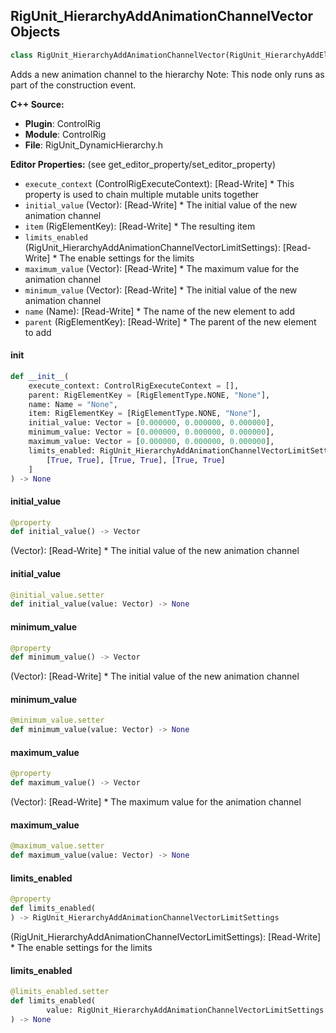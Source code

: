 ## RigUnit_HierarchyAddAnimationChannelVector Objects

```python
class RigUnit_HierarchyAddAnimationChannelVector(RigUnit_HierarchyAddElement)
```

Adds a new animation channel to the hierarchy
Note: This node only runs as part of the construction event.

**C++ Source:**

- **Plugin**: ControlRig
- **Module**: ControlRig
- **File**: RigUnit_DynamicHierarchy.h

**Editor Properties:** (see get_editor_property/set_editor_property)

- ``execute_context`` (ControlRigExecuteContext):  [Read-Write] * This property is used to chain multiple mutable units together
- ``initial_value`` (Vector):  [Read-Write] * The initial value of the new animation channel
- ``item`` (RigElementKey):  [Read-Write] * The resulting item
- ``limits_enabled`` (RigUnit_HierarchyAddAnimationChannelVectorLimitSettings):  [Read-Write] * The enable settings for the limits
- ``maximum_value`` (Vector):  [Read-Write] * The maximum value for the animation channel
- ``minimum_value`` (Vector):  [Read-Write] * The initial value of the new animation channel
- ``name`` (Name):  [Read-Write] * The name of the new element to add
- ``parent`` (RigElementKey):  [Read-Write] * The parent of the new element to add

<a id="unreal.RigUnit_HierarchyAddAnimationChannelVector.__init__"></a>

#### __init__

```python
def __init__(
    execute_context: ControlRigExecuteContext = [],
    parent: RigElementKey = [RigElementType.NONE, "None"],
    name: Name = "None",
    item: RigElementKey = [RigElementType.NONE, "None"],
    initial_value: Vector = [0.000000, 0.000000, 0.000000],
    minimum_value: Vector = [0.000000, 0.000000, 0.000000],
    maximum_value: Vector = [0.000000, 0.000000, 0.000000],
    limits_enabled: RigUnit_HierarchyAddAnimationChannelVectorLimitSettings = [
        [True, True], [True, True], [True, True]
    ]
) -> None
```

<a id="unreal.RigUnit_HierarchyAddAnimationChannelVector.initial_value"></a>

#### initial_value

```python
@property
def initial_value() -> Vector
```

(Vector):  [Read-Write] * The initial value of the new animation channel

<a id="unreal.RigUnit_HierarchyAddAnimationChannelVector.initial_value"></a>

#### initial_value

```python
@initial_value.setter
def initial_value(value: Vector) -> None
```

<a id="unreal.RigUnit_HierarchyAddAnimationChannelVector.minimum_value"></a>

#### minimum_value

```python
@property
def minimum_value() -> Vector
```

(Vector):  [Read-Write] * The initial value of the new animation channel

<a id="unreal.RigUnit_HierarchyAddAnimationChannelVector.minimum_value"></a>

#### minimum_value

```python
@minimum_value.setter
def minimum_value(value: Vector) -> None
```

<a id="unreal.RigUnit_HierarchyAddAnimationChannelVector.maximum_value"></a>

#### maximum_value

```python
@property
def maximum_value() -> Vector
```

(Vector):  [Read-Write] * The maximum value for the animation channel

<a id="unreal.RigUnit_HierarchyAddAnimationChannelVector.maximum_value"></a>

#### maximum_value

```python
@maximum_value.setter
def maximum_value(value: Vector) -> None
```

<a id="unreal.RigUnit_HierarchyAddAnimationChannelVector.limits_enabled"></a>

#### limits_enabled

```python
@property
def limits_enabled(
) -> RigUnit_HierarchyAddAnimationChannelVectorLimitSettings
```

(RigUnit_HierarchyAddAnimationChannelVectorLimitSettings):  [Read-Write] * The enable settings for the limits

<a id="unreal.RigUnit_HierarchyAddAnimationChannelVector.limits_enabled"></a>

#### limits_enabled

```python
@limits_enabled.setter
def limits_enabled(
        value: RigUnit_HierarchyAddAnimationChannelVectorLimitSettings
) -> None
```

<a id="unreal.RigUnit_HierarchyAddAnimationChannelScaleVector"></a>